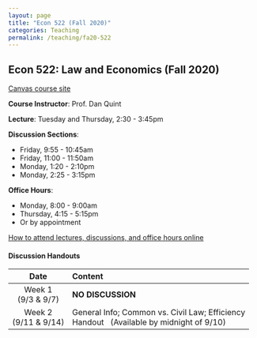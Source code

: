```yaml
---
layout: page
title: "Econ 522 (Fall 2020)"
categories: Teaching
permalink: /teaching/fa20-522
---
```


## Econ 522: Law and Economics (Fall 2020)

[Canvas course site](https://canvas.wisc.edu/courses/218041)

**Course Instructor**: Prof. Dan Quint

**Lecture**: Tuesday and Thursday, 2:30 - 3:45pm

**Discussion Sections**: 
* Friday, 9:55 - 10:45am
* Friday, 11:00 - 11:50am
* Monday, 1:20 - 2:10pm
* Monday, 2:25 - 3:15pm

**Office Hours**: 
* Monday, 8:00 - 9:00am
* Thursday, 4:15 - 5:15pm
* Or by appointment

[How to attend lectures, discussions, and office hours online](https://canvas.wisc.edu/courses/218041/pages/how-to-join-live-lecture-slash-discussion-section-slash-office-hours)

#### Discussion Handouts

|     Date    |                     Content                     |
|:-----------:|	:---------------------------------------------- |
| Week 1 <br> (9/3 & 9/7) | **NO DISCUSSION** |
| Week 2 <br> (9/11 & 9/14) | General Info; Common vs. Civil Law; Efficiency <br> Handout &nbsp; (Available by midnight of 9/10) |
